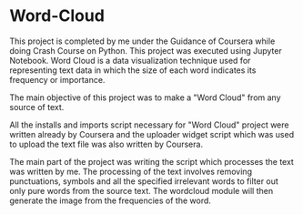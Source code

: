 # Word-Cloud
This project is completed by me under the Guidance of Coursera while doing Crash Course on Python. This project was executed using Jupyter Notebook.
Word Cloud is a data visualization technique used for representing text data in which the size of each word indicates its frequency or importance.

The main objective of this project was to make a "Word Cloud" from any source of text.

All the installs and imports script necessary for "Word Cloud" project were written already by Coursera and the uploader widget script which was used to upload the text file was also written by Coursera.

The main part of the project was writing the script which processes the text was written by me. The processing of the text involves removing punctuations, symbols and all the specified irrelevant words to filter out only pure words from the source text.
The wordcloud module will then generate the image from the frequencies of the word.
